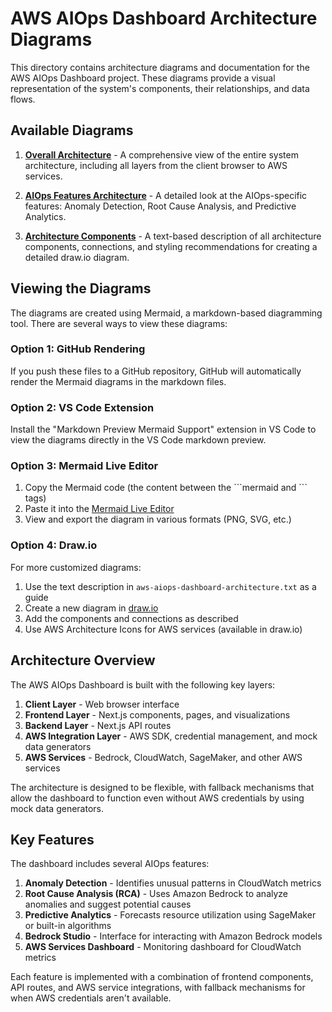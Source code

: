 # AWS AIOps Dashboard Architecture Diagrams

This directory contains architecture diagrams and documentation for the AWS AIOps Dashboard project. These diagrams provide a visual representation of the system's components, their relationships, and data flows.

## Available Diagrams

1. **[Overall Architecture](aws-aiops-dashboard-architecture.md)** - A comprehensive view of the entire system architecture, including all layers from the client browser to AWS services.

2. **[AIOps Features Architecture](aws-aiops-features-architecture.md)** - A detailed look at the AIOps-specific features: Anomaly Detection, Root Cause Analysis, and Predictive Analytics.

3. **[Architecture Components](aws-aiops-dashboard-architecture.txt)** - A text-based description of all architecture components, connections, and styling recommendations for creating a detailed draw.io diagram.

## Viewing the Diagrams

The diagrams are created using Mermaid, a markdown-based diagramming tool. There are several ways to view these diagrams:

### Option 1: GitHub Rendering

If you push these files to a GitHub repository, GitHub will automatically render the Mermaid diagrams in the markdown files.

### Option 2: VS Code Extension

Install the "Markdown Preview Mermaid Support" extension in VS Code to view the diagrams directly in the VS Code markdown preview.

### Option 3: Mermaid Live Editor

1. Copy the Mermaid code (the content between the \`\`\`mermaid and \`\`\` tags)
2. Paste it into the [Mermaid Live Editor](https://mermaid.live/)
3. View and export the diagram in various formats (PNG, SVG, etc.)

### Option 4: Draw.io

For more customized diagrams:

1. Use the text description in `aws-aiops-dashboard-architecture.txt` as a guide
2. Create a new diagram in [draw.io](https://app.diagrams.net/)
3. Add the components and connections as described
4. Use AWS Architecture Icons for AWS services (available in draw.io)

## Architecture Overview

The AWS AIOps Dashboard is built with the following key layers:

1. **Client Layer** - Web browser interface
2. **Frontend Layer** - Next.js components, pages, and visualizations
3. **Backend Layer** - Next.js API routes
4. **AWS Integration Layer** - AWS SDK, credential management, and mock data generators
5. **AWS Services** - Bedrock, CloudWatch, SageMaker, and other AWS services

The architecture is designed to be flexible, with fallback mechanisms that allow the dashboard to function even without AWS credentials by using mock data generators.

## Key Features

The dashboard includes several AIOps features:

1. **Anomaly Detection** - Identifies unusual patterns in CloudWatch metrics
2. **Root Cause Analysis (RCA)** - Uses Amazon Bedrock to analyze anomalies and suggest potential causes
3. **Predictive Analytics** - Forecasts resource utilization using SageMaker or built-in algorithms
4. **Bedrock Studio** - Interface for interacting with Amazon Bedrock models
5. **AWS Services Dashboard** - Monitoring dashboard for CloudWatch metrics

Each feature is implemented with a combination of frontend components, API routes, and AWS service integrations, with fallback mechanisms for when AWS credentials aren't available.
